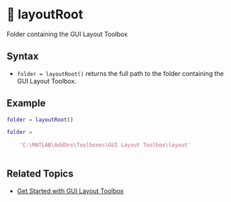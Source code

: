 # :seedling: layoutRoot

Folder containing the GUI Layout Toolbox

## Syntax

* `folder = layoutRoot()` returns the full path to the folder containing the GUI Layout Toolbox.

## Example

```matlab
folder = layoutRoot()

folder = 

    'C:\MATLAB\AddOns\Toolboxes\GUI Layout Toolbox\layout'
        
```

## Related Topics

* [Get Started with GUI Layout Toolbox](GettingStarted.md)